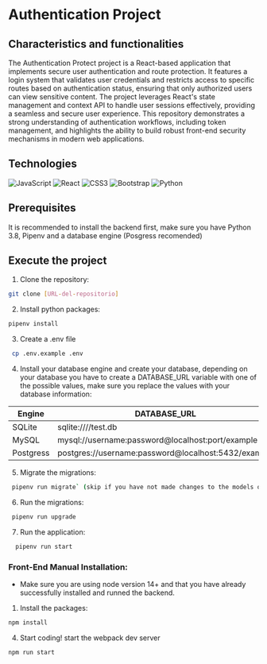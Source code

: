 # Authentication Project


## Characteristics and functionalities

The Authentication Protect project is a React-based application that implements secure user authentication and route protection. It features a login system that validates user credentials and restricts access to specific routes based on authentication status, ensuring that only authorized users can view sensitive content. The project leverages React's state management and context API to handle user sessions effectively, providing a seamless and secure user experience. This repository demonstrates a strong understanding of authentication workflows, including token management, and highlights the ability to build robust front-end security mechanisms in modern web applications.


## Technologies


 ![JavaScript](https://img.shields.io/badge/javascript-%23323330.svg?style=for-the-badge&logo=javascript&logoColor=%23F7DF1E)
 ![React](https://img.shields.io/badge/react-%2320232a.svg?style=for-the-badge&logo=react&logoColor=%2361DAFB)
 ![CSS3](https://img.shields.io/badge/css3-%231572B6.svg?style=for-the-badge&logo=css3&logoColor=white)
 ![Bootstrap](https://img.shields.io/badge/bootstrap-%238511FA.svg?style=for-the-badge&logo=bootstrap&logoColor=white)
 ![Python](https://img.shields.io/badge/python-3670A0?style=for-the-badge&logo=python&logoColor=ffdd54)


## Prerequisites
It is recommended to install the backend first, make sure you have Python 3.8, Pipenv and a database engine (Posgress recomended)

## Execute the project

1. Clone the repository:
```bash
git clone [URL-del-repositorio]
```

2. Install python packages:
```bash
pipenv install
```

3. Create a .env file
```bash
 cp .env.example .env
```

4. Install your database engine and create your database, depending on your database you have to create a DATABASE_URL variable with one of the possible values, make sure you replace the values with your database information:
   
| Engine    | DATABASE_URL                                        |
| --------- | --------------------------------------------------- |
| SQLite    | sqlite:////test.db                                  |
| MySQL     | mysql://username:password@localhost:port/example    |
| Postgress | postgres://username:password@localhost:5432/example |

5. Migrate the migrations:
```bash
 pipenv run migrate` (skip if you have not made changes to the models on the `./src/api/models.py`)
```
6. Run the migrations:
```bash
 pipenv run upgrade
```
7. Run the application:
```bash
  pipenv run start
```

### Front-End Manual Installation:

-   Make sure you are using node version 14+ and that you have already successfully installed and runned the backend.

1. Install the packages:
```bash
npm install
```
4. Start coding! start the webpack dev server
```bash
npm run start
```
